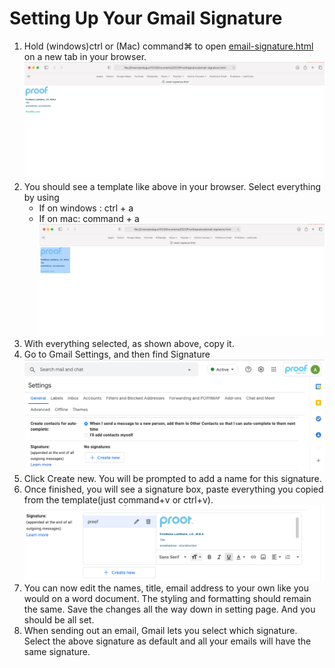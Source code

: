# Setting Up Your Gmail Signature


1. Hold (windows)ctrl or (Mac) command⌘ to open [email-signature.html](https://htmlpreview.github.io/?https://github.com/ProofDx/signature/blob/gh-pages/email-signature.html) on a new tab in your browser.   
    ![browser0](images/browser0.png)
4. You should see a template like above in your browser. Select everything by using 
    - If on windows : ctrl + a
    - If on mac: command + a
    ![browser1](images/browser1.png)
5. With everything selected, as shown above, copy it. 
6. Go to Gmail Settings, and then find Signature![setting0](images/setting0.png)
7. Click Create new. You will be prompted to add a name for this signature. 
8. Once finished, you will see a signature box, paste everything you copied from the template(just command+v or ctrl+v). ![setting1](images/setting1.png)
9. You can now edit the names, title, email address to your own like you would on a word document. The styling and formatting should remain the same. Save the changes all the way down in setting page. And you should be all set. 
10. When sending out an email, Gmail lets you select which signature. Select the above signature as default and all your emails will have the same signature. 
